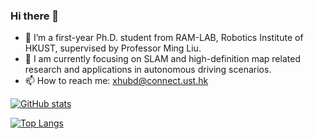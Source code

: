 ### Hi there 👋

- 🔭 I’m a first-year Ph.D. student from RAM-LAB, Robotics Institute of HKUST, supervised by Professor Ming Liu.
- 👯 I am currently focusing on SLAM and high-definition map related research and applications in autonomous driving scenarios.
- 📫 How to reach me: xhubd@connect.ust.hk

[![GitHub stats](https://github-readme-stats.vercel.app/api?username=JokerJohn&show_icons=true&theme=radical)](https://github.com/anuraghazra/github-readme-stats)

[![Top Langs](https://github-readme-stats.vercel.app/api/top-langs/?username=JokerJohn)](https://github.com/anuraghazra/github-readme-stats)

